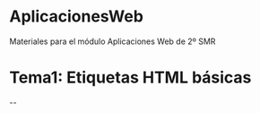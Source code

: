 # AplicacionesWeb
 Materiales para el módulo Aplicaciones Web de 2º SMR

# Tema1: Etiquetas HTML básicas
--
